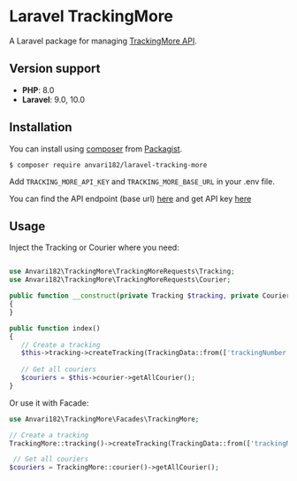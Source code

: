 # Laravel TrackingMore

A Laravel package for managing [TrackingMore API](https://www.trackingmore.com/docs/trackingmore/).

## Version support

- **PHP**: 8.0
- **Laravel**: 9.0, 10.0

## Installation

You can install using [composer](https://getcomposer.org/)
from [Packagist](https://packagist.org/packages/anvari182/laravel-tracking-more).

```
$ composer require anvari182/laravel-tracking-more
```

Add `TRACKING_MORE_API_KEY` and `TRACKING_MORE_BASE_URL` in your .env file.

You can find the API endpoint (base url) [here](https://www.trackingmore.com/docs/trackingmore/) and get API key [here](https://admin.trackingmore.com/developer/apikey)

## Usage

Inject the Tracking or Courier where you need:

```php

use Anvari182\TrackingMore\TrackingMoreRequests\Tracking;
use Anvari182\TrackingMore\TrackingMoreRequests\Courier;

public function __construct(private Tracking $tracking, private Courier $courier)
{
}

public function index()
{
   // Create a tracking
   $this->tracking->createTracking(TrackingData::from(['trackingNumber' => 'xyz1234']));
   
   // Get all couriers
   $couriers = $this->courier->getAllCourier();
}
```

Or use it with Facade:

```php
use Anvari182\TrackingMore\Facades\TrackingMore;

// Create a tracking
TrackingMore::tracking()->createTracking(TrackingData::from(['trackingNumber' => 'xyz1234']))

 // Get all couriers
$couriers = TrackingMore::courier()->getAllCourier();
```